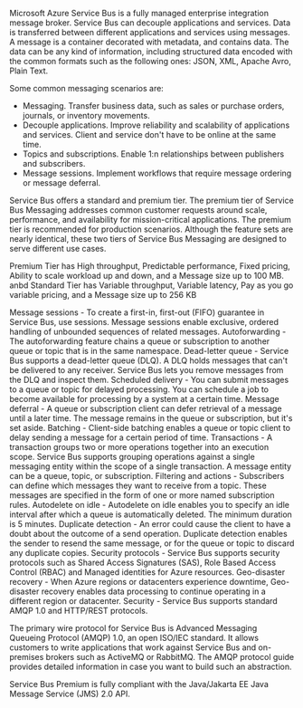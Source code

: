 Microsoft Azure Service Bus is a fully managed enterprise integration message broker. Service Bus can decouple applications and services. Data is transferred between different applications and services using messages. A message is a container decorated with metadata, and contains data. The data can be any kind of information, including structured data encoded with the common formats such as the following ones: JSON, XML, Apache Avro, Plain Text.

Some common messaging scenarios are:

- Messaging. Transfer business data, such as sales or purchase orders, journals, or inventory movements.
- Decouple applications. Improve reliability and scalability of applications and services. Client and service don't have to be online at the same time.
- Topics and subscriptions. Enable 1:n relationships between publishers and subscribers.
- Message sessions. Implement workflows that require message ordering or message deferral.

Service Bus offers a standard and premium tier. The premium tier of Service Bus Messaging addresses common customer requests around scale, performance, and availability for mission-critical applications. The premium tier is recommended for production scenarios. Although the feature sets are nearly identical, these two tiers of Service Bus Messaging are designed to serve different use cases.

Premium Tier has High throughput, Predictable performance, Fixed pricing, Ability to scale workload up and down, and a Message size up to 100 MB.
anbd 
Standard Tier has Variable throughput, Variable latency, Pay as you go variable pricing, and a Message size up to 256 KB

Message sessions - To create a first-in, first-out (FIFO) guarantee in Service Bus, use sessions. Message sessions enable exclusive, ordered handling of unbounded sequences of related messages.
Autoforwarding - The autoforwarding feature chains a queue or subscription to another queue or topic that is in the same namespace.
Dead-letter queue - Service Bus supports a dead-letter queue (DLQ). A DLQ holds messages that can't be delivered to any receiver. Service Bus lets you remove messages from the DLQ and inspect them.
Scheduled delivery - You can submit messages to a queue or topic for delayed processing. You can schedule a job to become available for processing by a system at a certain time.
Message deferral - A queue or subscription client can defer retrieval of a message until a later time. The message remains in the queue or subscription, but it's set aside.
Batching - Client-side batching enables a queue or topic client to delay sending a message for a certain period of time.
Transactions - A transaction groups two or more operations together into an execution scope. Service Bus supports grouping operations against a single messaging entity within the scope of a single transaction. A message entity can be a queue, topic, or subscription.
Filtering and actions - Subscribers can define which messages they want to receive from a topic. These messages are specified in the form of one or more named subscription rules.
Autodelete on idle - Autodelete on idle enables you to specify an idle interval after which a queue is automatically deleted. The minimum duration is 5 minutes.
Duplicate detection - An error could cause the client to have a doubt about the outcome of a send operation. Duplicate detection enables the sender to resend the same message, or for the queue or topic to discard any duplicate copies.
Security protocols - Service Bus supports security protocols such as Shared Access Signatures (SAS), Role Based Access Control (RBAC) and Managed identities for Azure resources.
Geo-disaster recovery - When Azure regions or datacenters experience downtime, Geo-disaster recovery enables data processing to continue operating in a different region or datacenter.
Security - Service Bus supports standard AMQP 1.0 and HTTP/REST protocols.

The primary wire protocol for Service Bus is Advanced Messaging Queueing Protocol (AMQP) 1.0, an open ISO/IEC standard. It allows customers to write applications that work against Service Bus and on-premises brokers such as ActiveMQ or RabbitMQ. The AMQP protocol guide provides detailed information in case you want to build such an abstraction.

Service Bus Premium is fully compliant with the Java/Jakarta EE Java Message Service (JMS) 2.0 API.